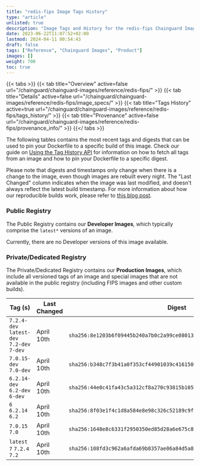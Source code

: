 ```yaml
---
title: "redis-fips Image Tags History"
type: "article"
unlisted: true
description: "Image Tags and History for the redis-fips Chainguard Image"
date: 2023-06-22T11:07:52+02:00
lastmod: 2024-04-11 00:54:43
draft: false
tags: ["Reference", "Chainguard Images", "Product"]
images: []
weight: 700
toc: true
---
```


{{< tabs >}}
{{< tab title="Overview" active=false url="/chainguard/chainguard-images/reference/redis-fips/" >}}
{{< tab title="Details" active=false url="/chainguard/chainguard-images/reference/redis-fips/image_specs/" >}}
{{< tab title="Tags History" active=true url="/chainguard/chainguard-images/reference/redis-fips/tags_history/" >}}
{{< tab title="Provenance" active=false url="/chainguard/chainguard-images/reference/redis-fips/provenance_info/" >}}
{{</ tabs >}}

The following tables contains the most recent tags and digests that can be used to pin your Dockerfile to a specific build of this image. Check our guide on [Using the Tag History API](/chainguard/chainguard-images/using-the-tag-history-api/) for information on how to fetch all tags from an image and how to pin your Dockerfile to a specific digest.

Please note that digests and timestamps only change when there is a change to the image, even though images are rebuilt every night. The "Last Changed" column indicates when the image was last modified, and doesn't always reflect the latest build timestamp. For more information about how our reproducible builds work, please refer to [this blog post](https://www.chainguard.dev/unchained/reproducing-chainguards-reproducible-image-builds).

### Public Registry
The Public Registry contains our **Developer Images**, which typically comprise the `latest*` versions of an image.

Currently, there are no Developer versions of this image available.

### Private/Dedicated Registry
The Private/Dedicated Registry contains our **Production Images**, which include all versioned tags of an image and special images that are not available in the public registry (including FIPS images and other custom builds).

| Tag (s)                                     | Last Changed | Digest                                                                    |
|---------------------------------------------|--------------|---------------------------------------------------------------------------|
|  `7.2.4-dev` `latest-dev` `7.2-dev` `7-dev` | April 10th   | `sha256:8e1203b6f09445b240a7b0c2a99ce08013a02aee35589508a3c469f3dd125286` |
|  `7.0.15-dev` `7.0-dev`                     | April 10th   | `sha256:b348c7f3b41a0f353cf44901039c4161501f24515f9903104c0c00e5b169d65f` |
|  `6.2.14-dev` `6.2-dev` `6-dev`             | April 10th   | `sha256:44e0c41fa43c5a312cf8a270c93815b1054f378bbf4822c881a326a89330917f` |
|  `6` `6.2.14` `6.2`                         | April 10th   | `sha256:8f03e1f4c1d8a584e8e98c326c52189c9fd0dab9037d5614573c4e35360da113` |
|  `7.0.15` `7.0`                             | April 10th   | `sha256:1648e8c6331f2950350ed85d28a6e675c84933ffd36d1b5a1f57d34a3576f193` |
|  `latest` `7` `7.2.4` `7.2`                 | April 10th   | `sha256:108fd3c962a6afda69b8357ae06a84d5a8f72724d545d240a50703f17e57e506` |

